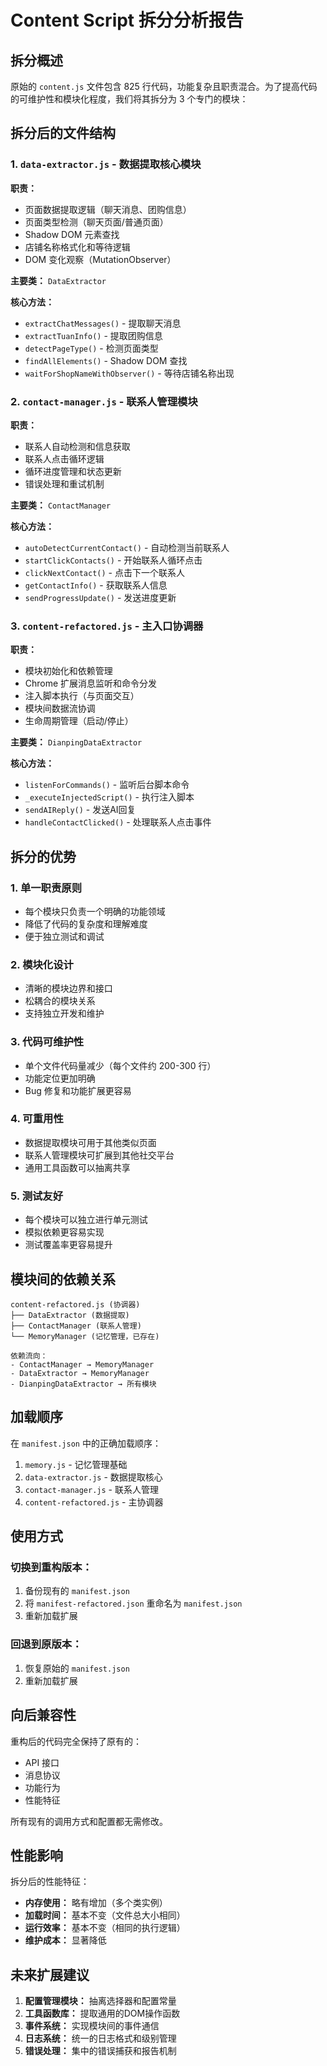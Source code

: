 # Content Script 拆分分析报告

## 拆分概述

原始的 `content.js` 文件包含 825 行代码，功能复杂且职责混合。为了提高代码的可维护性和模块化程度，我们将其拆分为 3 个专门的模块：

## 拆分后的文件结构

### 1. `data-extractor.js` - 数据提取核心模块
**职责：**
- 页面数据提取逻辑（聊天消息、团购信息）
- 页面类型检测（聊天页面/普通页面）
- Shadow DOM 元素查找
- 店铺名称格式化和等待逻辑
- DOM 变化观察（MutationObserver）

**主要类：** `DataExtractor`

**核心方法：**
- `extractChatMessages()` - 提取聊天消息
- `extractTuanInfo()` - 提取团购信息
- `detectPageType()` - 检测页面类型
- `findAllElements()` - Shadow DOM 查找
- `waitForShopNameWithObserver()` - 等待店铺名称出现

### 2. `contact-manager.js` - 联系人管理模块
**职责：**
- 联系人自动检测和信息获取
- 联系人点击循环逻辑
- 循环进度管理和状态更新
- 错误处理和重试机制

**主要类：** `ContactManager`

**核心方法：**
- `autoDetectCurrentContact()` - 自动检测当前联系人
- `startClickContacts()` - 开始联系人循环点击
- `clickNextContact()` - 点击下一个联系人
- `getContactInfo()` - 获取联系人信息
- `sendProgressUpdate()` - 发送进度更新

### 3. `content-refactored.js` - 主入口协调器
**职责：**
- 模块初始化和依赖管理
- Chrome 扩展消息监听和命令分发
- 注入脚本执行（与页面交互）
- 模块间数据流协调
- 生命周期管理（启动/停止）

**主要类：** `DianpingDataExtractor`

**核心方法：**
- `listenForCommands()` - 监听后台脚本命令
- `_executeInjectedScript()` - 执行注入脚本
- `sendAIReply()` - 发送AI回复
- `handleContactClicked()` - 处理联系人点击事件

## 拆分的优势

### 1. **单一职责原则**
- 每个模块只负责一个明确的功能领域
- 降低了代码的复杂度和理解难度
- 便于独立测试和调试

### 2. **模块化设计**
- 清晰的模块边界和接口
- 松耦合的模块关系
- 支持独立开发和维护

### 3. **代码可维护性**
- 单个文件代码量减少（每个文件约 200-300 行）
- 功能定位更加明确
- Bug 修复和功能扩展更容易

### 4. **可重用性**
- 数据提取模块可用于其他类似页面
- 联系人管理模块可扩展到其他社交平台
- 通用工具函数可以抽离共享

### 5. **测试友好**
- 每个模块可以独立进行单元测试
- 模拟依赖更容易实现
- 测试覆盖率更容易提升

## 模块间的依赖关系

```
content-refactored.js (协调器)
├── DataExtractor (数据提取)
├── ContactManager (联系人管理)
└── MemoryManager (记忆管理，已存在)

依赖流向：
- ContactManager → MemoryManager
- DataExtractor → MemoryManager  
- DianpingDataExtractor → 所有模块
```

## 加载顺序

在 `manifest.json` 中的正确加载顺序：
1. `memory.js` - 记忆管理基础
2. `data-extractor.js` - 数据提取核心
3. `contact-manager.js` - 联系人管理
4. `content-refactored.js` - 主协调器

## 使用方式

### 切换到重构版本：
1. 备份现有的 `manifest.json`
2. 将 `manifest-refactored.json` 重命名为 `manifest.json`
3. 重新加载扩展

### 回退到原版本：
1. 恢复原始的 `manifest.json`
2. 重新加载扩展

## 向后兼容性

重构后的代码完全保持了原有的：
- API 接口
- 消息协议
- 功能行为
- 性能特征

所有现有的调用方式和配置都无需修改。

## 性能影响

拆分后的性能特征：
- **内存使用：** 略有增加（多个类实例）
- **加载时间：** 基本不变（文件总大小相同）
- **运行效率：** 基本不变（相同的执行逻辑）
- **维护成本：** 显著降低

## 未来扩展建议

1. **配置管理模块：** 抽离选择器和配置常量
2. **工具函数库：** 提取通用的DOM操作函数  
3. **事件系统：** 实现模块间的事件通信
4. **日志系统：** 统一的日志格式和级别管理
5. **错误处理：** 集中的错误捕获和报告机制 